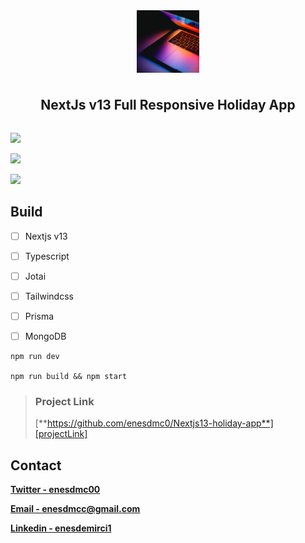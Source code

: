 <div style="display:flex; align-items:center; justify-content:center; flex-direction:column; gap:10px">
    <img style="width:100px; height:100px; object-fit:cover;" src="./images/logo.png"/>
    <h2>
        NextJs v13 Full Responsive Holiday App
    </h2>
</div>






![][img1]

![][img2]

![][img3]



## Build

- [ ] Nextjs v13

- [ ] Typescript

- [ ] Jotai

- [ ] Tailwindcss

- [ ] Prisma

- [ ] MongoDB

  

  

```react
npm run dev

npm run build && npm start
```



> ### Project Link
>
> [**https://github.com/enesdmc0/Nextjs13-holiday-app**][projectLink]

## Contact

[**Twitter - enesdmc00**][twitter]

[**Email - enesdmcc@gmail.com**][mail]

[**Linkedin - enesdemirci1**][linkedin]







[img1]: ./images/img1.png
[img2]: ./images/img2.png
[img3]:./images/img3.png




[mail]: enesdmcc@gmail.com
[twitter]: https://twitter.com/enesdmc00
[linkedin]: inkedin.com/in/enesdemirci1
[projectLink]: https://github.com/enesdmc0/Nextjs13-holiday-app



